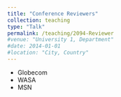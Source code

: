 ```yaml
---
title: "Conference Reviewers"
collection: teaching
type: "Talk"
permalink: /teaching/2094-Reviewer
#venue: "University 1, Department"
#date: 2014-01-01
#location: "City, Country"
---
```


- Globecom
- WASA
- MSN
